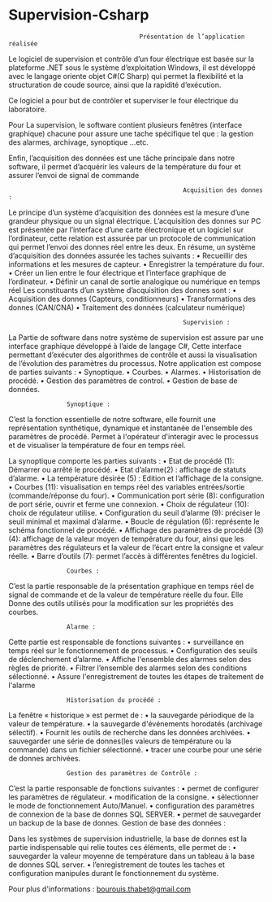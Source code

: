 # Supervision-Csharp

                                        Présentation de l’application réalisée

  Le logiciel de supervision et contrôle d’un four électrique est basée sur la plateforme .NET sous le
système d’exploitation Windows, il est développé avec le langage oriente objet C#(C Sharp) qui
permet la flexibilité et la structuration de coude source, ainsi que la rapidité d’exécution.

Ce logiciel a pour but de contrôler et superviser le four électrique du laboratoire.

Pour La supervision, le software contient plusieurs fenêtres (interface graphique) chacune
pour assure une tache spécifique tel que : la gestion des alarmes, archivage, synoptique
…etc.

Enfin, l’acquisition des données est une tâche principale dans notre software, il permet
d’acquérir les valeurs de la température du four et assurer l’envoi de signal de commande



                                                    Acquisition des donnes :

Le principe d’un système d’acquisition des données est la mesure d’une grandeur physique ou un signal électrique.
L’acquisition des donnes  sur PC  est présentée par l’interface  d’une carte électronique  et un logiciel sur l’ordinateur, cette relation est assurée par un protocole de communication qui permet l’envoi des donnes réel entre les deux.
En résume, un système d’acquisition des données assurée les taches suivants :
•	Recueillir des informations et les mesures de capteur.
•	Enregistrer la température du four.
•	Créer un lien entre le four électrique et l’interface graphique de l’ordinateur.
•	Définir un canal de sortie analogique ou numérique en temps réel
Les constituants d’un système d’acquisition des donnes sont :
•	Acquisition des donnes (Capteurs, conditionneurs)
•	Transformations des donnes (CAN/CNA)
•	Traitement des données (calculateur numérique)


                                                    Supervision :
                                                    
La Partie de software dans notre système de supervision est assure par une interface graphique développé à l’aide de langage C#, Cette interface permettant d’exécuter des algorithmes de contrôle et aussi la visualisation de l’évolution des paramètres du processus.
Notre application est compose de parties suivants :
•	Synoptique.
•	Courbes.
•	Alarmes.
•	Historisation de procédé.
•	Gestion des paramètres de control.
•	Gestion de base de données.

        	        Synoptique :
C’est la fonction essentielle de notre software, elle fournit une représentation synthétique, dynamique et instantanée de l'ensemble des paramètres de procédé.
Permet à l'opérateur d'interagir avec le processus et de visualiser la température de four en temps réel.

La synoptique comporte les parties suivants :
•	Etat de procédé (1): Démarrer ou arrêté le procédé.
•	Etat d’alarme(2) : affichage de statuts d’alarme.
•	La température désirée (5) : Edition et l’affichage de la consigne.
•	Courbes (11): visualisation en temps réel des variables entrées/sortie (commande/réponse du four).
•	Communication port série (8): configuration de port série, ouvrir et ferme une connexion.
•	Choix de régulateur (10): choix de régulateur utilise.
•	Configuration du seuil d’alarme (9): préciser le seuil minimal et maximal d’alarme.
•	Boucle de régulation (6): représente le schéma fonctionnel de procédé.
•	Affichage des paramètres de procédé (3) (4): affichage de la valeur moyen de température du four, ainsi que les paramètres des régulateurs et la valeur de l’écart entre la consigne et valeur réelle.
•	Barre d’outils (7): permet l’accès à différentes fenêtres du logiciel.

                    Courbes :
C’est la partie responsable de la présentation graphique en temps réel de signal de commande et de la valeur de température réelle du four. Elle Donne des outils utilisés pour la modification sur les propriétés des courbes.


                    Alarme :

Cette partie est responsable de fonctions suivantes :
•	surveillance en temps réel sur le fonctionnement de processus.
•	Configuration des seuils de déclenchement d’alarme.
•	Affiche l'ensemble des alarmes selon des règles de priorité.
•	Filtrer l’ensemble des alarmes selon des conditions sélectionné.
•	Assure l'enregistrement de toutes les étapes de traitement de l'alarme


                    Historisation du procédé :
La fenêtre « historique » est permet de :
•	la sauvegarde périodique de la valeur de température.
•	la sauvegarde d'événements horodatés (archivage sélectif).
•	Fournit les outils de recherche dans les données archivées.
•	sauvegarder une série de donnes(les valeurs de température ou la commande) dans un fichier sélectionné.
•	tracer une courbe pour une série de donnes archivées.

                    Gestion des paramètres de Contrôle :
                    
C’est la partie responsable de fonctions suivantes :
•	permet de configurer les paramètres de régulateur.
•	modification de la consigne.
•	sélectionner le mode de fonctionnement Auto/Manuel.
•	configuration des paramètres de connexion de la base de donnes SQL SERVER.
•	permet de sauvegarder un backup de la base de donnes.
                    Gestion de base des données :
                    
Dans les systèmes de supervision industrielle, la base de donnes est la partie indispensable qui relie  toutes ces éléments, elle permet de :
•	sauvegarder la valeur moyenne de température dans un tableau à la base de donnes SQL server.
•	l’enregistrement de toutes les taches et configuration manipules durant le fonctionnement du système.



Pour plus d'informations :  bourouis.thabet@gmail.com
